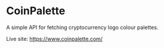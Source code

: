 # CoinPalette


A simple API for fetching cryptocurrency logo colour palettes. 

Live site: https://www.coinpalette.com/

